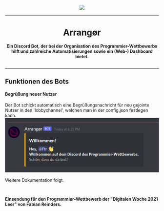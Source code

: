<div align="center">
    <img src="assets/Arrangør-transparent.png" width="230px" />
    <hr>
    <h1>Arrangør</h1>
    <strong>
        Ein Discord Bot, der bei der Organisation des Programmier-Wettbewerbs hilft und zahlreiche Automatisierungen sowie ein (Web-) Dashboard bietet. 
    </strong><br><br>
</div>

---

## Funktionen des Bots
#### Begrüßung neuer Nutzer
Der Bot schickt automatisch eine Begrüßungsnachricht für neu gejointe Nutzer in den 'lobbychannel', welchen man in der config.json festlegen kann.
![welcome-message.png](assets/screenshots/welcome-message.png)

Weitere Dokumentation folgt.

<br>

**Einsendung für den Programmier-Wettbewerb der "Digitalen Woche 2021 Leer" von Fabian Reinders.**